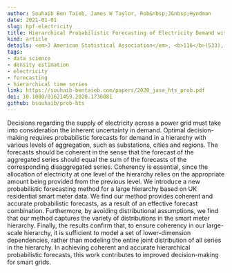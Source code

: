 ```yaml
---
author: Souhaib Ben Taieb, James W Taylor, Rob&nbsp;J&nbsp;Hyndman
date: 2021-01-01
slug: hpf-electricity
title: Hierarchical Probabilistic Forecasting of Electricity Demand with Smart Meter Data
kind: article
details: <em>J American Statistical Association</em>, <b>116</b>(533), 27-43
tags:
- data science
- density estimation
- electricity
- forecasting
- hierarchical time series
link: https://souhaib-bentaieb.com/papers/2020_jasa_hts_prob.pdf
doi: 10.1080/01621459.2020.1736081
github: bsouhaib/prob-hts
---
```


Decisions regarding the supply of electricity across a power grid must take into consideration the inherent uncertainty in demand. Optimal decision-making requires probabilistic forecasts for demand in a hierarchy with various levels of aggregation, such as substations, cities and regions. The forecasts should be coherent in the sense that the forecast of the aggregated series should equal the sum of the forecasts of the corresponding disaggregated series. Coherency is essential, since the allocation of electricity at one level of the hierarchy relies on the appropriate amount being provided from the previous level. We introduce a new probabilistic forecasting method for a large hierarchy based on UK residential smart meter data. We find our method provides coherent and accurate probabilistic forecasts, as a result of an effective forecast combination. Furthermore, by avoiding distributional assumptions, we find that our method captures the variety of distributions in the smart meter hierarchy. Finally, the results confirm that, to ensure coherency in our large-scale hierarchy, it is sufficient to model a set of lower-dimension dependencies, rather than modeling the entire joint distribution of all series in the hierarchy. In achieving coherent and accurate hierarchical probabilistic forecasts, this work contributes to improved decision-making for smart grids.
